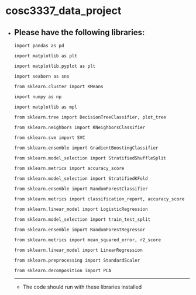 # cosc3337_data_project

* ## Please have the following libraries:

    `import pandas as pd`

    `import matplotlib as plt`

    `import matplotlib.pyplot as plt`

    `import seaborn as sns`

    `from sklearn.cluster import KMeans`

    `import numpy as np`

    `import matplotlib as mpl`

    `from sklearn.tree import DecisionTreeClassifier, plot_tree`

   `from sklearn.neighbors import KNeighborsClassifier`

    `from sklearn.svm import SVC`

    `from sklearn.ensemble import GradientBoostingClassifier`

    `from sklearn.model_selection import StratifiedShuffleSplit`

    `from sklearn.metrics import accuracy_score`

    `from sklearn.model_selection import StratifiedKFold`

    `from sklearn.ensemble import RandomForestClassifier`

    `from sklearn.metrics import classification_report, accuracy_score`

    `from sklearn.linear_model import LogisticRegression`

    `from sklearn.model_selection import train_test_split`

    `from sklearn.ensemble import RandomForestRegressor`

    `from sklearn.metrics import mean_squared_error, r2_score`

    `from sklearn.linear_model import LinearRegression`

    `from sklearn.preprocessing import StandardScaler`

    `from sklearn.decomposition import PCA`

    ---

    * The code should run with these libraries installed

    